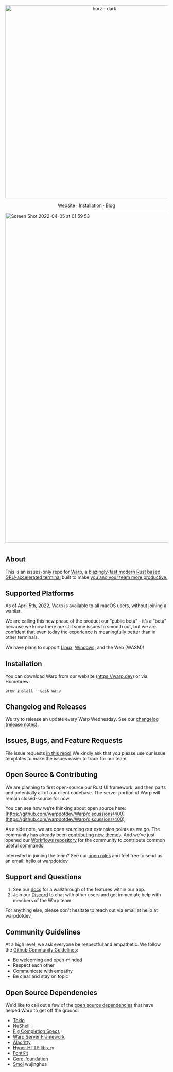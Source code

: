 <p align="center">
    <img width="600" alt="horz - dark" src="https://user-images.githubusercontent.com/29553206/161685377-cb458631-eb2e-454f-aab7-3f5bfec745ee.png">
</p>

<p align="center">
  <a href="https://warp.dev">Website</a>
  ·
  <a href="#installation">Installation</a>
  ·
  <a href="https://warp.dev/blog">Blog</a>
</p>

<img width="1025" alt="Screen Shot 2022-04-05 at 01 59 53" src="https://user-images.githubusercontent.com/29553206/161688541-2889478f-d02e-497c-8340-41569e579a42.png">

<h1></h1>

## About

This is an issues-only repo for [Warp](https://www.warp.dev), a [blazingly-fast modern Rust based GPU-accelerated terminal](https://www.warp.dev/blog/how-warp-works) built to make [you and your team more productive.](https://www.warp.dev/blog/how-we-design-warp-our-product-philosophy)

## Supported Platforms

As of April 5th, 2022, Warp is available to all macOS users, without joining a waitlist. 

We are calling this new phase of the product our “public beta” – it’s a “beta” because we know there are still some issues to smooth out, but we are confident that even today the experience is meaningfully better than in other terminals.

We have plans to support [Linux](https://github.com/warpdotdev/Warp/issues/120), [Windows,](https://github.com/warpdotdev/Warp/issues/204) and the Web (WASM)!

## Installation

You can download Warp from our website (<https://warp.dev>) or via Homebrew:

```shell
brew install --cask warp
```

## Changelog and Releases

We try to release an update every Warp Wednesday. See our [changelog (release notes).](https://docs.warp.dev/help/changelog)

## Issues, Bugs, and Feature Requests

File issue requests [in this repo!](https://github.com/warpdotdev/warp/issues/new/choose)
We kindly ask that you please use our issue templates to make the issues easier to track for our team.

## Open Source & Contributing

We are planning to first open-source our Rust UI framework, and then parts and potentially all of our client codebase. The server portion of Warp will remain closed-source for now.

You can see how we’re thinking about open source here: [https://github.com/warpdotdev/Warp/discussions/400](https://github.com/warpdotdev/Warp/discussions/400)

As a side note, we are open sourcing our extension points as we go. The community has already been [contributing new themes](https://github.com/warpdotdev/themes). And we’ve just opened our [Workflows repository](https://github.com/warpdotdev/workflows) for the community to contribute common useful commands.

Interested in joining the team? See our [open roles](https://www.warp.dev/careers) and feel free to send us an email: hello at warpdotdev

## Support and Questions

1. See our [docs](https://docs.warp.dev/help/known-issues) for a walkthrough of the features within our app.
2. Join our [Discord](https://discord.gg/warpdotdev) to chat with other users and get immediate help with members of the Warp team.

For anything else, please don't hesitate to reach out via email at hello at warpdotdev

## Community Guidelines

At a high level, we ask everyone be respectful and empathetic. We follow the [Github Community Guidelines](https://docs.github.com/en/github/site-policy/github-community-guidelines):

* Be welcoming and open-minded
* Respect each other
* Communicate with empathy
* Be clear and stay on topic

## Open Source Dependencies

We'd like to call out a few of the [open source dependencies](https://docs.warp.dev/help/licenses) that have helped Warp to get off the ground:

* [Tokio](https://github.com/tokio-rs/tokio)
* [NuShell](https://github.com/nushell/nushell)
* [Fig Completion Specs](https://github.com/withfig/autocomplete)
* [Warp Server Framework](https://github.com/seanmonstar/warp)
* [Alacritty](https://github.com/alacritty/alacritty)
* [Hyper HTTP library](https://github.com/hyperium/hyper)
* [FontKit](https://github.com/servo/font-kit)
* [Core-foundation](https://github.com/servo/core-foundation-rs)
* [Smol](https://github.com/smol-rs/smol)
wujinghua
